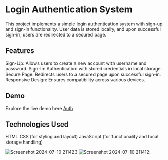 # Login Authentication System
This project implements a simple login authentication system with sign-up and sign-in functionality. User data is stored locally, and upon successful sign-in, users are redirected to a secured page.

## Features
Sign-Up: Allows users to create a new account with username and password.
Sign-In: Authentication with stored credentials in local storage.
Secure Page: Redirects users to a secured page upon successful sign-in.
Responsive Design: Ensures compatibility across various devices.
## Demo
Explore the live demo here [Auth](https://iamvibhav.github.io/Login-Auth/)

## Technologies Used
HTML
CSS (for styling and layout)
JavaScript (for functionality and local storage handling)

![Screenshot 2024-07-10 211423](https://github.com/iamvibhav/OIBSIP_Login-Auth/assets/139247683/0d216f42-4bb5-407f-87d4-6dc85952f7c9)
![Screenshot 2024-07-10 211412](https://github.com/iamvibhav/OIBSIP_Login-Auth/assets/139247683/96c0f052-5023-4c54-b234-252128aaf31b)
